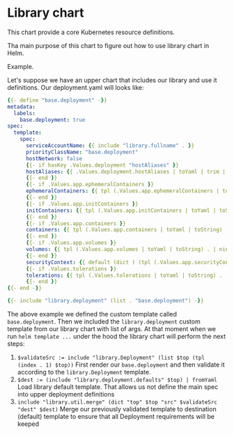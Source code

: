 # Library chart


This chart provide a core Kubernetes resource definitions.

Tha main purpose of this chart to figure out how to use library chart in Helm.

Example.

Let's suppose we have an upper chart that includes our library and use it definitions. Our deployment.yaml will looks like:

```yaml
{{- define "base.deployment" -}}
metadata:
  labels:
    base.deployment: true
spec:
  template:
    spec:
      serviceAccountName: {{ include "library.fullname" . }}
      priorityClassName: "base.deployment"
      hostNetwork: false
      {{- if hasKey .Values.deployment "hostAliases" }}
      hostAliases: {{ .Values.deployment.hostAliases | toYaml | trim | nindent 8 }}
      {{- end }}
      {{- if .Values.app.ephemeralContainers }}
      ephemeralContainers: {{ tpl (.Values.app.ephemeralContainers | toYaml | toString) . | nindent 6 }}
      {{- end }}
      {{- if .Values.app.initContainers }}
      initContainers: {{ tpl (.Values.app.initContainers | toYaml | toString) . | nindent 6 }}
      {{- end }}
      {{- if .Values.app.containers }}
      containers: {{ tpl (.Values.app.containers | toYaml | toString) . | nindent 6 }}
      {{- end }}
      {{- if .Values.app.volumes }}
      volumes: {{ tpl (.Values.app.volumes | toYaml | toString) . | nindent 6 }}
      {{- end }}
      securityContext: {{ default (dict ) (tpl (.Values.app.securityContext | toYaml | toString) .) | nindent 8 }}
      {{- if .Values.tolerations }}
      tolerations: {{ tpl (.Values.tolerations | toYaml | toString) . | nindent 6 }}
      {{- end }}
{{- end -}}

{{- include "library.deployment" (list . "base.deployment") -}}
```
The above example we defined the custom template called `base.deployment`. Then we included the `library.deployment` custom template from our library chart with list of args. At that moment when we run `helm template ...` under the hood the library chart will perform the next steps:
 1. `$validateSrc := include "library.Deployment" (list $top (tpl  (index . 1) $top))` First render our `base.deployment` and then validate it according to the `library.Deployment` template.
 2. `$dest := (include "library.deployment.defaults" $top) | fromYaml` Load library default template. That allows us not define the main spec into upper deployment definitions
 3. `include "library.util.merge" (dict "top" $top "src" $validateSrc "dest" $dest)` Merge our previously validated template to destination (default) template to ensure that all Deployment requirements will be keeped
